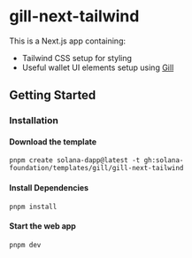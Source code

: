 # gill-next-tailwind

This is a Next.js app containing:

- Tailwind CSS setup for styling
- Useful wallet UI elements setup using [Gill](https://gill.site/)

## Getting Started

### Installation

#### Download the template

```shell
pnpm create solana-dapp@latest -t gh:solana-foundation/templates/gill/gill-next-tailwind
```

#### Install Dependencies

```shell
pnpm install
```

#### Start the web app

```shell
pnpm dev
```
